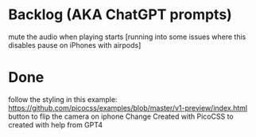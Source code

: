 
# Backlog (AKA ChatGPT prompts)

mute the audio when playing starts [running into some issues where this disables pause on iPhones with airpods]

# Done

follow the styling in this example: https://github.com/picocss/examples/blob/master/v1-preview/index.html
button to flip the camera on iphone
Change Created with PicoCSS to created with help from GPT4